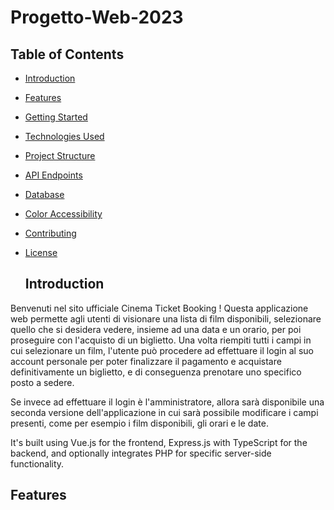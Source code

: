 # Progetto-Web-2023

## Table of Contents

- [Introduction](#introduction)
- [Features](#features)
- [Getting Started](#getting-started)
- [Technologies Used](#technologies-used)
- [Project Structure](#project-structure)
- [API Endpoints](#api-endpoints)
- [Database](#database)
- [Color Accessibility](#color-accessibility)
- [Contributing](#contributing)
- [License](#license)

  ## Introduction
Benvenuti nel sito ufficiale Cinema Ticket Booking ! 
Questa applicazione web permette agli utenti di visionare una lista di film disponibili, selezionare quello che si desidera vedere, insieme ad una data e un orario, per poi proseguire con l'acquisto di un biglietto.
Una volta riempiti tutti i campi in cui selezionare un film, l'utente può procedere ad effettuare il login al suo account personale per poter 
finalizzare il pagamento e acquistare definitivamente un biglietto, e di conseguenza prenotare uno specifico posto a sedere.

Se invece ad effettuare il login è l'amministratore, allora sarà disponibile una seconda versione dell'applicazione in cui sarà possibile
modificare i campi presenti, come per esempio i film disponibili, gli orari e le date.

It's built using Vue.js for the frontend, Express.js with TypeScript for the backend, and optionally integrates PHP for specific server-side functionality.

## Features
